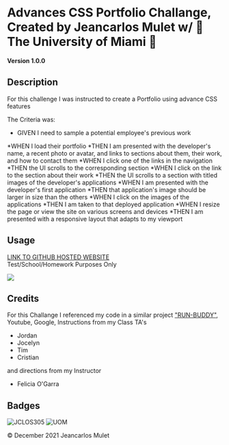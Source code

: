# Advances CSS Portfolio Challange, Created by Jeancarlos Mulet w/  🙌 The University of Miami 🙌

**Version 1.0.0** 

## Description 
For this challenge I was instructed to create a Portfolio using advance CSS features

The Criteria was:

- GIVEN I need to sample a potential employee's previous work

*WHEN I load their portfolio
*THEN I am presented with the developer's name, a recent photo or avatar, and links to sections about them, their work, and how to contact them
*WHEN I click one of the links in the navigation
*THEN the UI scrolls to the corresponding section
*WHEN I click on the link to the section about their work
*THEN the UI scrolls to a section with titled images of the developer's applications
*WHEN I am presented with the developer's first application
*THEN that application's image should be larger in size than the others
*WHEN I click on the images of the applications
*THEN I am taken to that deployed application
*WHEN I resize the page or view the site on various screens and devices
*THEN I am presented with a responsive layout that adapts to my viewport



## Usage 
 [LINK TO GITHUB HOSTED WEBSITE](https://jclos305.github.io/Jeancarlos-Portfolio/) <br/> 
Test/School/Homework Purposes Only



<img src="Jeancarlos-Portfolio\assets\images\Web Page.PNG">


## Credits

For this Challange I referenced my code in a similar project ["RUN-BUDDY"](https://github.com/JCLOS305/run-buddy/blob/main/index.html), Youtube, Google, 
Instructions from my Class TA's
- Jordan 
- Jocelyn
- Tim
- Cristian

and directions from my Instructor 
- Felicia O'Garra

##

## Badges
![JCLOS305](https://img.shields.io/badge/Orchestrated%20by-JCLOS305-blue)
![UOM](https://img.shields.io/badge/University%20of-Miami-orange)


© December 2021  Jeancarlos Mulet
